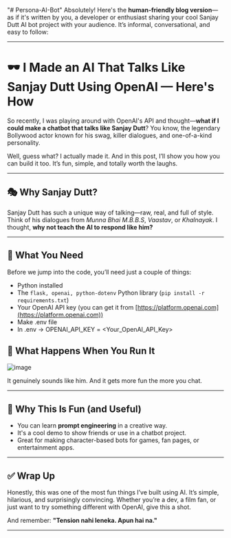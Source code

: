 "# Persona-AI-Bot" 
Absolutely! Here's the **human-friendly blog version**—as if it's written by you, a developer or enthusiast sharing your cool Sanjay Dutt AI bot project with your audience. It’s informal, conversational, and easy to follow:

---

# 🕶️ I Made an AI That Talks Like Sanjay Dutt Using OpenAI — Here's How

So recently, I was playing around with OpenAI's API and thought—**what if I could make a chatbot that talks like Sanjay Dutt**? You know, the legendary Bollywood actor known for his swag, killer dialogues, and one-of-a-kind personality.

Well, guess what? I actually made it. And in this post, I’ll show you how you can build it too. It’s fun, simple, and totally worth the laughs.

---

## 🎭 Why Sanjay Dutt?

Sanjay Dutt has such a unique way of talking—raw, real, and full of style. Think of his dialogues from *Munna Bhai M.B.B.S*, *Vaastav*, or *Khalnayak*. I thought, **why not teach the AI to respond like him?**

---

## 🧰 What You Need

Before we jump into the code, you’ll need just a couple of things:

* Python installed
* The `flask, openai, python-dotenv` Python library (`pip install -r requirements.txt`)
* Your OpenAI API key (you can get it from [https://platform.openai.com](https://platform.openai.com))
* Make .env file
* In .env -> OPENAI_API_KEY = <Your_OpenAI_API_Key>

## 🧪 What Happens When You Run It

![image](https://github.com/user-attachments/assets/95b2dfd3-fb4d-429f-b37f-2342b496842c)

It genuinely sounds like him. And it gets more fun the more you chat.

---

## 🤔 Why This Is Fun (and Useful)

* You can learn **prompt engineering** in a creative way.
* It's a cool demo to show friends or use in a chatbot project.
* Great for making character-based bots for games, fan pages, or entertainment apps.

---

## ✅ Wrap Up

Honestly, this was one of the most fun things I’ve built using AI. It’s simple, hilarious, and surprisingly convincing. Whether you’re a dev, a film fan, or just want to try something different with OpenAI, give this a shot.

And remember:
**"Tension nahi leneka. Apun hai na."**

---

